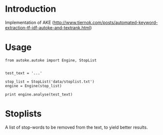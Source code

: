 # Introduction
Implementation of AKE (http://www.tiernok.com/posts/automated-keyword-extraction-tf-idf-autoke-and-textrank.html)

# Usage
```
from autoke.autoke import Engine, StopList


test_text = '...'

stop_list = StopList('data/stoplist.txt')
engine = Engine(stop_list)

print engine.analyse(test_text)
```

# Stoplists

A list of stop-words to be removed from the text, to yield better results.